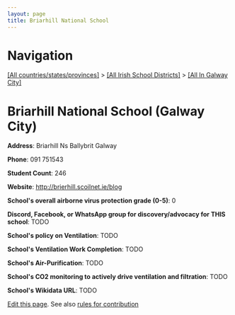 ```yaml
---
layout: page
title: Briarhill National School
---
```

# Navigation

[[All countries/states/provinces]](../../..) > [[All Irish School Districts]](../..) > [[All In Galway City]](..)

# Briarhill National School (Galway City)

**Address**: Briarhill Ns Ballybrit Galway

**Phone**: 091 751543

**Student Count**: 246

**Website**: <http://brierhill.scoilnet.ie/blog>

**School's overall airborne virus protection grade (0-5)**: 0

**Discord, Facebook, or WhatsApp group for discovery/advocacy for THIS school**: TODO

**School's policy on Ventilation**: TODO

**School's Ventilation Work Completion**: TODO

**School's Air-Purification**: TODO

**School's CO2 monitoring to actively drive ventilation and filtration**: TODO

**School's Wikidata URL**: TODO


[Edit this page](https://github.com/ventilate-schools/Ireland/edit/main/./Galway_City/Briarhill_National_School.md). See also [rules for contribution](../../../contribution-rules/)